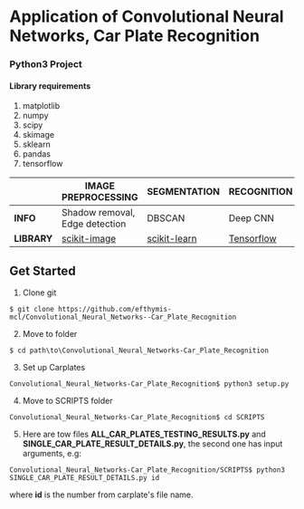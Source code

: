 # Application of Convolutional Neural Networks, Car Plate Recognition

### Python3 Project

#### Library requirements
1. matplotlib
2. numpy
3. scipy
4. skimage
5. sklearn
6. pandas
7. tensorflow

|            |       IMAGE PREPROCESSING       |   SEGMENTATION  | RECOGNITION |
| ---------- | ------------------------------- | ------------ |  ---------- |
| **INFO**   | Shadow removal, Edge detection | DBSCAN   | Deep CNN    |
|**LIBRARY** | [scikit-image](https://github.com/scikit-image)| [scikit-learn](https://github.com/scikit-learn) | [Tensorflow](https://github.com/tensorflow)  |






## Get Started
1. Clone git
```bush
$ git clone https://github.com/efthymis-mcl/Convolutional_Neural_Networks--Car_Plate_Recognition
```
2. Move to folder
```bush
$ cd path\to\Convolutional_Neural_Networks-Car_Plate_Recognition
```
3. Set up Carplates
```bush
Convolutional_Neural_Networks-Car_Plate_Recognition$ python3 setup.py
```
4. Move to SCRIPTS folder
```bush
Convolutional_Neural_Networks-Car_Plate_Recognition$ cd SCRIPTS
```
5. Here are tow files **ALL_CAR_PLATES_TESTING_RESULTS.py** and **SINGLE_CAR_PLATE_RESULT_DETAILS.py**, the second one has input arguments, e.g:
```bush
Convolutional_Neural_Networks-Car_Plate_Recognition/SCRIPTS$ python3 SINGLE_CAR_PLATE_RESULT_DETAILS.py id
```
where **id** is the number from carplate's file name.
